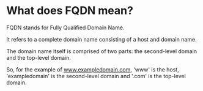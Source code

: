 # What does FQDN mean?

FQDN stands for Fully Qualified Domain Name.

It refers to a complete domain name consisting of a host and domain name.

The domain name itself is comprised of two parts: the second-level domain and the top-level domain.

So, for the example of www.exampledomain.com, 'www' is the host, 'exampledomain' is the second-level domain and '.com' is the top-level domain.
